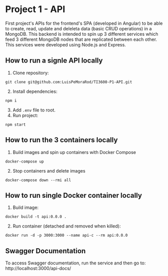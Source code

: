# Project 1 - API

First project's APIs for the frontend's SPA (developed in Angular) to be able to create, read, update and deleleta data (basic CRUD operations) in a MongoDB. This backend is intended to spin up 3 different services which feed 3 different MongoDB nodes that are replicated between each other. This services were developed using Node.js and Express.

## How to run a signle API locally

1) Clone repository: 
```
git clone git@github.com:LuisPeMoraRod/TI3600-P1-API.git
```
2) Install dependencies: 
```
npm i
```
3) Add `.env` file to root.
4) Run project: 
```
npm start
```
## How to run the 3 containers locally

1) Build images and spin up containers with Docker Compose
```
docker-compose up
```

2) Stop containers and delete images
```
docker-compose down --rmi all
```

## How to run single Docker container locally

1) Build image:
```
docker build -t api:0.0.0 .
```

2) Run container (detached and removed when killed):
```
docker run -d -p 3000:3000 --name api-c --rm api:0.0.0
```

## Swagger Documentation
To access Swagger documentation, run the service and then go to: http://localhost:3000/api-docs/
